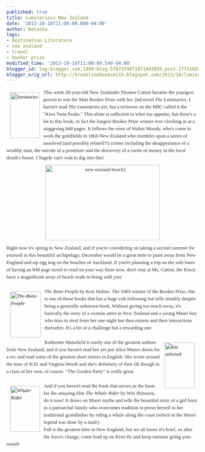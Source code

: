 ```yaml
---
published: true
title: Luminarious New Zealand
date: '2013-10-18T11:00:00.000-04:00'
author: Natasha
tags:
- Destination Literature
- new zealand
- travel
- booker prize
modified_time: '2013-10-18T11:00:09.549-04:00'
blogger_id: tag:blogger.com,1999:blog-5767374071871443859.post-2771165589894510520
blogger_orig_url: http://brooklinebooksmith.blogspot.com/2013/10/luminarious-new-zealand.html
---
```


<div style="color: #333333; font-family: Georgia, 'Times New Roman', 'Bitstream Charter', Times, serif; font-size: 13px; line-height: 19px;"><span data-mce-style="color: #333333;"><a data-mce-href="http://globecornerbookstore.com/blogs/wp-content/uploads/2013/10/luminaries1.jpg" href="http://globecornerbookstore.com/blogs/wp-content/uploads/2013/10/luminaries1.jpg"><img class="alignleft  wp-image-9656" data-mce-src="http://globecornerbookstore.com/blogs/wp-content/uploads/2013/10/luminaries1.jpg" data-mce-style="margin: 10px;" height="120" src="http://globecornerbookstore.com/blogs/wp-content/uploads/2013/10/luminaries1.jpg" style="border: 0px; cursor: default; float: left; margin: 10px;" title="luminaries" width="77" /></a>This week 28-year-old New Zealander Eleanor Catton became the youngest person to win the Man Booker Prize with her 2nd novel&nbsp;</span><em>The Luminaries.&nbsp;</em><span data-mce-style="color: #333333;">I haven't read&nbsp;</span><em>The Luminaries</em><span data-mce-style="color: #333333;">&nbsp;</span><span data-mce-style="color: #333333;">yet, but a reviewer on the BBC called it the "Kiwi Twin Peaks." This alone is sufficient to whet my appetite, but there's a lot to this book, in fact the longest Booker Prize winner ever clocking in at a staggering 848 pages. It follows the story of Walter Moody, who's come to work the goldfields in 1866 New Zealand who stumbles upon a series of unsolved (and possibly related?!) crimes including the disappearance of a wealthy man, the suicide of a prostitute and the discovery of a cache of money in the local drunk's house. I hugely can't wait to dig into this!</span></div><div style="color: #333333; font-family: Georgia, 'Times New Roman', 'Bitstream Charter', Times, serif; font-size: 13px; line-height: 19px; text-align: center;"><img class="size-medium wp-image-9653 aligncenter" data-mce-src="http://globecornerbookstore.com/blogs/wp-content/uploads/2013/10/new-zealand-beach2-300x197.jpg" data-mce-style="margin-top: 10px; margin-bottom: 10px;" height="197" src="http://globecornerbookstore.com/blogs/wp-content/uploads/2013/10/new-zealand-beach2-300x197.jpg" style="border: 0px; cursor: default; display: block; margin: 10px auto;" title="new-zealand-beach2" width="300" /></div><div style="color: #333333; font-family: Georgia, 'Times New Roman', 'Bitstream Charter', Times, serif; font-size: 13px; line-height: 19px;">Right now it's spring in New Zealand, and if you're considering on taking a second summer for yourself in this beautiful archipelago, December would be a great time to jaunt away from New England and sip egg nog on the beaches of Auckland. If you're planning a trip on the sole basis of having an 848 page novel to read on your way there now, don't stop at Ms. Catton, the Kiwis have a magnificent array of beach reads to bring with you:&nbsp;</div><div style="color: #333333; font-family: Georgia, 'Times New Roman', 'Bitstream Charter', Times, serif; font-size: 13px; line-height: 19px;"><br /></div><div style="color: #333333; font-family: Georgia, 'Times New Roman', 'Bitstream Charter', Times, serif; font-size: 13px; line-height: 19px;"><span data-mce-style="color: #333333;"><span data-mce-style="font-family: Georgia, 'Times New Roman', 'Bitstream Charter', Times, serif;"></span></span><em><a data-mce-href="http://globecornerbookstore.com/blogs/wp-content/uploads/2013/10/The-Bone-People.jpg" href="http://globecornerbookstore.com/blogs/wp-content/uploads/2013/10/The-Bone-People.jpg"><img class="alignleft  wp-image-9654" data-mce-src="http://globecornerbookstore.com/blogs/wp-content/uploads/2013/10/The-Bone-People.jpg" data-mce-style="margin: 10px;" height="120" src="http://globecornerbookstore.com/blogs/wp-content/uploads/2013/10/The-Bone-People.jpg" style="border: 0px; cursor: default; float: left; margin: 10px;" title="The-Bone-People" width="80" /></a>The Bone People</em>&nbsp;by Keri Hulme. The 1985 winner of the Booker Prize, this is one of those books that has a huge cult following but sells steadily despite being a generally unknown book. Without giving too much away, it's basically the story of a woman artist in New Zealand and a young Maori boy who tries to steal from her one night but then returns and their interactions thereafter. It's a bit of a challenge but a rewarding one.</div><div style="color: #333333; font-family: Georgia, 'Times New Roman', 'Bitstream Charter', Times, serif; font-size: 13px; line-height: 19px;"><br /></div><div style="color: #333333; font-family: Georgia, 'Times New Roman', 'Bitstream Charter', Times, serif; font-size: 13px; line-height: 19px;"><a data-mce-href="http://globecornerbookstore.com/blogs/wp-content/uploads/2013/10/km-selected.jpg" href="http://globecornerbookstore.com/blogs/wp-content/uploads/2013/10/km-selected.jpg"><img class="alignright  wp-image-9651" data-mce-src="http://globecornerbookstore.com/blogs/wp-content/uploads/2013/10/km-selected.jpg" data-mce-style="margin: 10px;" height="120" src="http://globecornerbookstore.com/blogs/wp-content/uploads/2013/10/km-selected.jpg" style="border: 0px; cursor: default; float: right; margin: 10px;" title="km selected" width="79" /></a>Katherine Mansfield is easily one of the greatest authors from New Zealand, and if you haven't read her yet put Alice Munro down for a sec and read some of the greatest short stories in English. She wrote around the time of H.D. and Virginia Woolf and she's definitely of their ilk though in a class of her own, of course. “The Garden Party” is really great.</div><div style="color: #333333; font-family: Georgia, 'Times New Roman', 'Bitstream Charter', Times, serif; font-size: 13px; line-height: 19px;"><br /></div><div style="color: #333333; font-family: Georgia, 'Times New Roman', 'Bitstream Charter', Times, serif; font-size: 13px; line-height: 19px;"><span data-mce-style="color: #333333;"><a data-mce-href="http://globecornerbookstore.com/blogs/wp-content/uploads/2013/10/Whale-Rider.jpg" href="http://globecornerbookstore.com/blogs/wp-content/uploads/2013/10/Whale-Rider.jpg"><img class="alignleft  wp-image-9655" data-mce-src="http://globecornerbookstore.com/blogs/wp-content/uploads/2013/10/Whale-Rider.jpg" data-mce-style="margin: 10px;" height="120" src="http://globecornerbookstore.com/blogs/wp-content/uploads/2013/10/Whale-Rider.jpg" style="border: 0px; cursor: default; float: left; margin: 10px;" title="Whale-Rider" width="78" /></a>And if you haven't read the book that serves as the basis for the amazing film&nbsp;</span><span data-mce-style="color: #333333;"><span data-mce-style="font-family: Georgia, 'Times New Roman', 'Bitstream Charter', Times, serif;"><em>The Whale Rider&nbsp;</em></span></span><span data-mce-style="color: #333333;">by Witi Ihimaera, do it now! It draws on Maori myths and tells the beautiful story of a girl born to a patriarchal family who overcomes tradition to prove herself to her traditional grandfather by riding a whale along the coast (which in the Maori legend was done by a male).</span></div><div style="color: #333333; font-family: Georgia, 'Times New Roman', 'Bitstream Charter', Times, serif; font-size: 13px; line-height: 19px;"><span data-mce-style="color: #333333;">Fall is the greatest time in New England, but we all know it's brief, so after the leaves change, come load up on Kiwi-fic and keep summer going year-round!</span></div>